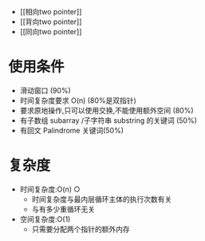 * [[相向two pointer]]
* [[背向two pointer]]
* [[同向two pointer]]
# 使用条件
- 滑动窗口 (90%)
- 时间复杂度要求 O(n) (80%是双指针)
- 要求原地操作,只可以使用交换,不能使用额外空间 (80%)
- 有子数组 subarray /子字符串 substring 的关键词 (50%)
- 有回文 Palindrome 关键词(50%)
# 复杂度
- 时间复杂度:O(n) ○
    - 时间复杂度与最内层循环主体的执行次数有关
    - 与有多少重循环无关
- 空间复杂度:O(1)
    - 只需要分配两个指针的额外内存
